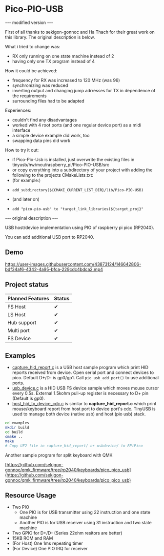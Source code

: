 # Pico-PIO-USB
--- modified version ---

First of all thanks to sekigon-gonnoc and Ha Thach for their great work on this library.
The original description is below.

What i tried to change was:
- RX only running on one state machine instead of 2
- having only one TX program instead of 4

How it could be achieved:
- frequency for RX was increased to 120 MHz (was 96)
- synchronizing was reduced
- inverting output and changing jump adrresses for TX in dependence of the requirements
- surrounding files had to be adapted

Experiences:
- couldn't find any disadvantages
- worked with 4 root ports (and one regular device port) as a midi interface
- a simple device example did work, too
- swapping data pins did work

How to try it out:
- if Pico-Pio-Usb is installed, just overwrite the existing files in tinyusb/hw/mcu/raspberry_pi/Pico-PIO-USB/src
- or copy everything into a subdirectory of your project with adding the following to the projects CMakeLists.txt:
- (for example:)
-     add_subdirectory(${CMAKE_CURRENT_LIST_DIR}/lib/Pico-PIO-USB)
- (and later on)
-     add "pico-pio-usb" to "target_link_libraries(${target_proj}"

--- original description ---

USB host/device implementation using PIO of raspberry pi pico (RP2040).

You can add additional USB port to RP2040.

## Demo

https://user-images.githubusercontent.com/43873124/146642806-bdf34af6-4342-4a95-bfca-229cdc4bdca2.mp4

## Project status

|Planned Features|Status|
|-|-|
|FS Host|✔|
|LS Host|✔|
|Hub support|✔|
|Multi port|✔|
|FS Device|✔|

## Examples

- [capture_hid_report.c](examples/capture_hid_report/capture_hid_report.c) is a USB host sample program which print HID reports received from device. Open serial port and connect devices to pico. Default D+/D- is gp0/gp1. Call `pio_usb_add_port()` to use additional ports.
- [usb_device.c](examples/usb_device/usb_device.c) is a HID USB FS device sample which moves mouse cursor every 0.5s. External 1.5kohm pull-up register is necessary to D+ pin (Default is gp0).
- [host_hid_to_device_cdc.c](examples/host_hid_to_device_cdc/host_hid_to_device_cdc.c) is similar to **capture_hid_report.c** which print mouse/keyboard report from host port to device port's cdc. TinyUSB is used to manage both device (native usb) and host (pio usb) stack.

```bash
cd examples
mkdir build
cd build
cmake ..
make
# Copy UF2 file in capture_hid_report/ or usbdevice/ to RPiPico
```

Another sample program for split keyboard with QMK

[https://github.com/sekigon-gonnoc/qmk_firmware/tree/rp2040/keyboards/pico_pico_usb](https://github.com/sekigon-gonnoc/qmk_firmware/tree/rp2040/keyboards/pico_pico_usb)

## Resource Usage

- Two PIO
  - One PIO is for USB transmitter using 22 instruction and one state machine
  - Another PIO is for USB receiver using 31 instruction and two state machine
- Two GPIO for D+/D- (Series 22ohm resitors are better)
- 15KB ROM and RAM
- (For Host) One 1ms repeating timer
- (For Device) One PIO IRQ for receiver
